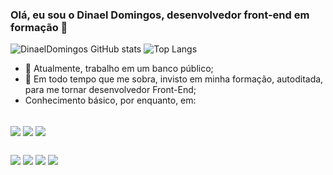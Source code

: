 ### Olá, eu sou o Dinael Domingos, desenvolvedor front-end em formação 👋

![DinaelDomingos GitHub stats](https://github-readme-stats.vercel.app/api?username=dinaeldomingos&show_icons=true&theme=radical)
![Top Langs](https://github-readme-stats.vercel.app/api/top-langs/?username=dinaeldomingos&langs_count=8)



- 🔭 Atualmente, trabalho em um banco público;
- 🌱 Em todo tempo que me sobra, invisto em minha formação, autoditada, para me tornar desenvolvedor Front-End;
- Conhecimento básico, por enquanto, em:

 <div style="display: inline_block"><br>
  <img align="center" src="https://img.shields.io/badge/HTML5-E34F26?style=for-the-badge&logo=html5&logoColor=white">
  <img align="center" src="https://img.shields.io/badge/CSS3-1572B6?style=for-the-badge&logo=css3&logoColor=white">
  <img align="center" src="https://img.shields.io/badge/JavaScript-F7DF1E?style=for-the-badge&logo=javascript&logoColor=black">
</div>

  ##
 
<div> 
  <a href="https://www.youtube.com/channel/UCSCTts4JPsQ0uOElCm8-qxA" target="_blank"><img src="https://img.shields.io/badge/YouTube-FF0000?style=for-the-badge&logo=youtube&logoColor=white" target="_blank"></a>
  <a href="https://www.instagram.com/dinael2019" target="_blank"><img src="https://img.shields.io/badge/-Instagram-%23E4405F?style=for-the-badge&logo=instagram&logoColor=white" target="_blank"></a>
 	<a href = "mailto:contatodinael@uol.com.br"><img src="https://img.shields.io/badge/-Gmail-%23333?style=for-the-badge&logo=gmail&logoColor=white" target="_blank"></a>
  <a href="https://www.linkedin.com/in/dinael-domingos-santos-835941154" target="_blank"><img src="https://img.shields.io/badge/-LinkedIn-%230077B5?style=for-the-badge&logo=linkedin&logoColor=white" target="_blank"></a> 
  
</div>
